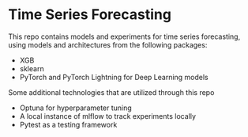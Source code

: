 # Time Series Forecasting
This repo contains models and experiments for time series forecasting, using models and architectures from the following packages:
- XGB
- sklearn
- PyTorch and PyTorch Lightning for Deep Learning models

Some additional technologies that are utilized through this repo
- Optuna for hyperparameter tuning
- A local instance of mlflow to track experiments locally  
- Pytest as a testing framework